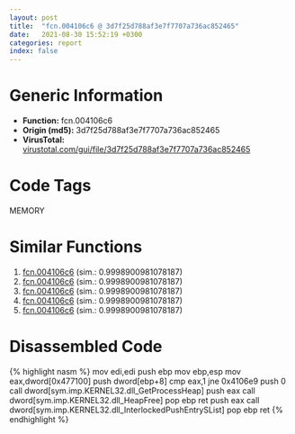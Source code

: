 ```yaml
---
layout: post
title:  "fcn.004106c6 @ 3d7f25d788af3e7f7707a736ac852465"
date:   2021-08-30 15:52:19 +0300
categories: report
index: false
---
```


# Generic Information
- **Function:** fcn.004106c6
- **Origin (md5):** 3d7f25d788af3e7f7707a736ac852465
- **VirusTotal:** [virustotal.com/gui/file/3d7f25d788af3e7f7707a736ac852465][virustotal_ref]

# Code Tags
<span class="tag" id="MEMORY">MEMORY</span>


# Similar Functions

1. [fcn.004106c6][similar_1_ref] (sim.: 0.9998900981078187)
2. [fcn.004106c6][similar_2_ref] (sim.: 0.9998900981078187)
3. [fcn.004106c6][similar_3_ref] (sim.: 0.9998900981078187)
4. [fcn.004106c6][similar_4_ref] (sim.: 0.9998900981078187)
5. [fcn.004106c6][similar_5_ref] (sim.: 0.9998900981078187)


# Disassembled Code

{% highlight nasm %}
mov edi,edi
push ebp
mov ebp,esp
mov eax,dword[0x477100]
push dword[ebp+8]
cmp eax,1
jne 0x4106e9
push 0
call dword[sym.imp.KERNEL32.dll_GetProcessHeap]
push eax
call dword[sym.imp.KERNEL32.dll_HeapFree]
pop ebp
ret 
push eax
call dword[sym.imp.KERNEL32.dll_InterlockedPushEntrySList]
pop ebp
ret 
{% endhighlight %}


[similar_1_ref]: /report/fcn.004106c6@9571c7458fae91969aaed3955e433f49
[similar_2_ref]: /report/fcn.004106c6@1266d43f34f3aa1d71c3eb8ec80f6e2f
[similar_3_ref]: /report/fcn.004106c6@c6d5547a6b11db0106596d8a93b709be
[similar_4_ref]: /report/fcn.004106c6@e83552e81a6f265fd7baa50402d3d47d
[similar_5_ref]: /report/fcn.004106c6@146b14fc12cf789043a79d4f548a23bf
[virustotal_ref]: https://www.virustotal.com/gui/file/3d7f25d788af3e7f7707a736ac852465